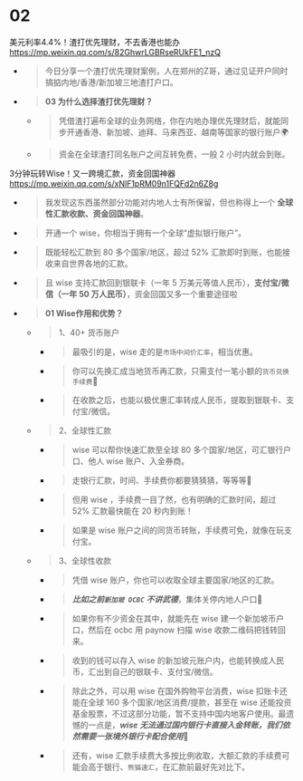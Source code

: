 
# 02

美元利率4.4%！渣打优先理财，不去香港也能办 https://mp.weixin.qq.com/s/82GhwrLGBRseRUkFE1_nzQ
- > 今日分享一个渣打优先理财案例，人在郑州的Z哥，通过见证开户同时搞掂内地/香港/新加坡三地渣打户口。
- > **03 为什么选择渣打优先理财？**
  * > 凭借渣打遍布全球的业务网络，你在内地办理优先理财后，就能同步开通香港、新加坡、迪拜、马来西亚、越南等国家的银行账户🌍
  * > 资金在全球渣打同名账户之间互转免费，一般 2 小时内就会到账。

3分钟玩转Wise！又一跨境汇款，资金回国神器 https://mp.weixin.qq.com/s/xNlF1pRM09n1FQFd2n6Z8g
- > 我发现这东西虽然部分功能对内地人士有所保留，但也称得上一个 **全球性汇款收款、资金回国神器**。
- > 开通一个 wise，你相当于拥有一个全球“虚拟银行账户”。
- > 既能轻松汇款到 80 多个国家/地区，超过 52% 汇款即时到账，也能接收来自世界各地的汇款。
- > 且 wise 支持汇款回到银联卡（一年 5 万美元等值人民币），**支付宝/微信（一年 50 万人民币）**，资金回国又多一个重要途径啦
- > **01 Wise作用和优势？**
  * > 1、40+ 货币账户
    + > 最吸引的是，wise 走的是`市场中间价汇率`，相当优惠。
    + > 你可以先换汇成当地货币再汇款，只需支付一笔小额的`货币兑换手续费`🫰
    + > 在收款之后，也能以极优惠汇率转成人民币，提取到银联卡、支付宝/微信。
  * > 2、全球性汇款
    + > wise 可以帮你快速汇款至全球 80 多个国家/地区，可汇银行户口、他人 wise 账户、入金券商。
    + > 走银行汇款，时间、手续费你都要猜猜猜，等等等😤
    + > 但用 wise ，手续费一目了然，也有明确的汇款时间，超过 52% 汇款最快能在 20 秒内到账！
    + > 如果是 wise 账户之间的同货币转账，手续费可免，就像在玩支付宝。
  * > 3、全球性收款
    + > 凭借 wise 账户，你也可以收取全球主要国家/地区的汇款。
    + > ***比如之前`新加坡 OCBC` 不讲武德***，集体关停内地人户口🤮
    + > 如果你有不少资金在其中，就能先在 wise 建一个新加坡币户口，然后在 ocbc 用 paynow 扫描 wise 收款二维码把钱转回来。
    + > 收到的钱可以存入 wise 的新加坡元账户内，也能转换成人民币，汇出到自己的银联卡、支付宝/微信。
    + > 除此之外，可以用 wise 在国外购物平台消费，wise 扣账卡还能在全球 160 多个国家/地区消费/提款，甚至在 wise 还能投资基金股票，不过这部分功能，暂不支持中国内地客户使用。最遗憾的一点是，***wise 无法通过国内银行卡直接入金转账，我们依然需要一张境外银行卡配合使用***🤔
    + > 还有，wise 汇款手续费大多按比例收取，大额汇款的手续费可能会高于银行、`熊猫速汇`，在汇款前最好先对比下。
